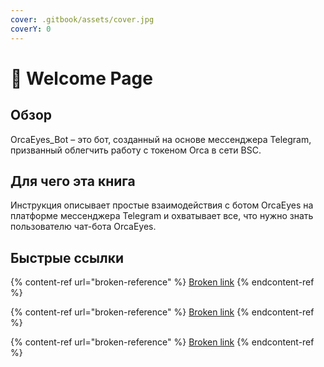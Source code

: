 ```yaml
---
cover: .gitbook/assets/cover.jpg
coverY: 0
---
```


# 👋 Welcome Page

## Обзор

OrcaEyes\_Bot – это бот, созданный на основе мессенджера Telegram, призванный облегчить работу с токеном Orca в сети BSC.

## Для чего эта книга

Инструкция описывает простые взаимодействия с ботом OrcaEyes на платформе мессенджера Telegram и охватывает все, что нужно знать пользователю чат-бота OrcaEyes.

## Быстрые ссылки

{% content-ref url="broken-reference" %}
[Broken link](broken-reference)
{% endcontent-ref %}

{% content-ref url="broken-reference" %}
[Broken link](broken-reference)
{% endcontent-ref %}

{% content-ref url="broken-reference" %}
[Broken link](broken-reference)
{% endcontent-ref %}
